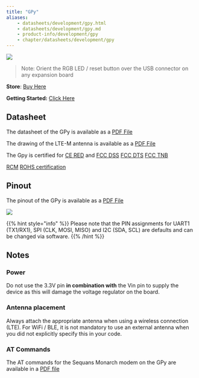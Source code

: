 ```yaml
---
title: "GPy"
aliases:
    - datasheets/development/gpy.html
    - datasheets/development/gpy.md
    - product-info/development/gpy
    - chapter/datasheets/development/gpy
---
```


![](/gitbook/assets/gpy-1.png)

> Note: Orient the RGB LED / reset button over the USB connector on any expansion board

**Store**: [Buy Here](https://pycom.io/product/gpy)

**Getting Started:** [Click Here](/gettingstarted/)

## Datasheet


The datasheet of the GPy is available as a [PDF File](/gitbook/assets/specsheets/Pycom_002_Specsheets_GPy_v2.pdf)

The drawing of the LTE-M antenna is available as a [PDF File](/gitbook/assets/lte-m-antenna-drawing.pdf)

The Gpy is certified for [CE RED](/gitbook/assets/c03-b0-red-gpy.pdf) and [FCC DSS](/gitbook/assets/pycom-2ajmtgpy01r-fcc-grant-dss.pdf) [FCC DTS](/gitbook/assets/pycom-2ajmtgpy01r-fcc-grant-dts.pdf) [FCC TNB](/gitbook/assets/pycom-2ajmtgpy01r-fcc-grant-tnb.pdf)

[RCM](/gitbook/assets/RCM-GPY.zip)
[ROHS certification](/gitbook/assets/RoHs_declarations/RoHS-for-GPy(8217-00090P)-20190523.pdf)


## Pinout

The pinout of the GPy is available as a [PDF File](/gitbook/assets/gpy-pinout.pdf)

![](/gitbook/assets/gpy-pinout.png)

{{% hint style="info" %}}
Please note that the PIN assignments for UART1 \(TX1/RX1\), SPI \(CLK, MOSI, MISO\) and I2C \(SDA, SCL\) are defaults and can be changed via software.
{{% /hint %}}

## Notes

### Power
Do not use the 3.3V pin **in combination with** the Vin pin to supply the device as this will damage the voltage regulator on the board.

### Antenna placement
Always attach the appropriate antenna when using a wireless connection (LTE). For WiFi / BLE, it is not mandatory to use an external antenna when you did not explicitly specify this in your code.

### AT Commands

The AT commands for the Sequans Monarch modem on the GPy are available in a [PDF file](/gitbook/assets/Monarch-LR5110-ATCmdRefMan-rev6_noConfidential.pdf)
